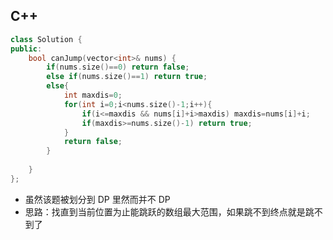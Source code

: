 ## C++

```C++
class Solution {
public:
    bool canJump(vector<int>& nums) {
        if(nums.size()==0) return false;
        else if(nums.size()==1) return true;
        else{
            int maxdis=0;
            for(int i=0;i<nums.size()-1;i++){
                if(i<=maxdis && nums[i]+i>maxdis) maxdis=nums[i]+i;
                if(maxdis>=nums.size()-1) return true;
            }
            return false;
        }
   
    }
};
```

- 虽然该题被划分到 DP 里然而并不 DP
- 思路：找直到当前位置为止能跳跃的数组最大范围，如果跳不到终点就是跳不到了
